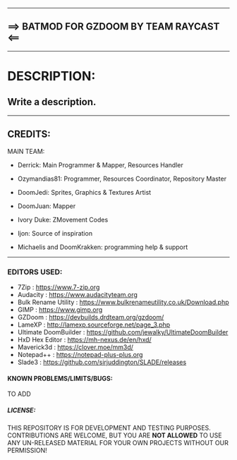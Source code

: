--------------------------------------------------------------------------------
==> BATMOD FOR GZDOOM BY TEAM RAYCAST <==
--------------------------------------------------------------------------------

--------------------------------------------------------------------------------
# DESCRIPTION:

Write a description.
--------------------------------------------------------------------------------

--------------------------------------------------------------------------------
## CREDITS:

MAIN TEAM:
- Derrick: Main Programmer & Mapper, Resources Handler
- Ozymandias81: Programmer, Resources Coordinator, Repository Master
- DoomJedi: Sprites, Graphics & Textures Artist

- DoomJuan: Mapper
- Ivory Duke: ZMovement Codes
- Ijon: Source of inspiration
- Michaelis and DoomKrakken: programming help & support
--------------------------------------------------------------------------------

### EDITORS USED:
- 7Zip : https://www.7-zip.org
- Audacity : https://www.audacityteam.org
- Bulk Rename Utility : https://www.bulkrenameutility.co.uk/Download.php
- GIMP : https://www.gimp.org
- GZDoom : https://devbuilds.drdteam.org/gzdoom/
- LameXP : http://lamexp.sourceforge.net/page_3.php
- Ultimate DoomBuilder : https://github.com/jewalky/UltimateDoomBuilder
- HxD Hex Editor : https://mh-nexus.de/en/hxd/
- Maverick3d : https://clover.moe/mm3d/
- Notepad++ : https://notepad-plus-plus.org
- Slade3 : https://github.com/sirjuddington/SLADE/releases

#### KNOWN PROBLEMS/LIMITS/BUGS:
TO ADD

##### LICENSE:
THIS REPOSITORY IS FOR DEVELOPMENT AND TESTING PURPOSES. CONTRIBUTIONS ARE WELCOME, BUT YOU ARE **NOT ALLOWED** TO USE ANY UN-RELEASED MATERIAL FOR YOUR OWN PROJECTS WITHOUT OUR PERMISSION!